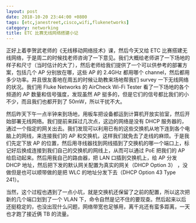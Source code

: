 ```yaml
---
layout: post
date: 2018-10-20 23:44:00 +0800
tags: [etc,janestreet,cisco,wifi,flukenetworks]
category: networking
title: ETC 比赛无线网络搭建小记
---
```


正好上着李贺武老师的《无线移动网络技术》课，然后今天又给 ETC 比赛搭建无线网络，于是周二的时候找老师咨询了一下意见。我们大概给老师讲了一下场地的样子和尺寸（当时估计的大了），然后老师给我们提供了一个可以供参考的部署方案，包括几个 AP 分别放在哪，这些 AP 的 2.4GHz 都用哪个 channel，然后都用多少功率。并且很友善地在周五的时候让助教来场地帮我们 survey 一下无线网络的状况。我们用 Fluke Networks 的 AirCheck Wi-Fi Tester 看了一下场地的各个频道的 AP 数量和信号强度，发现虽然 AP 挺多的，但是它们的信号都比我们的小不少，而且我们也都开到了 50mW，所以干扰不大。

然后昨天下午一点半钟来到场地，用板车把设备都运到计算机开放实验室，然后开始部署无线网络。我们提前来踩过几次点，这边的网络是没有 DHCP 服务器的，通过一个指定的网关出去。我们发现可以利用已有的这些交换机从地下连到各个电脑上的网线，来连接我们的 AP 和交换机，这样我们就免去了走线的麻烦。于是我们先定下放 AP 的位置，然后用寻线器找到网线插到了交换机的哪一个端口上，标记好后换成连接到我们自己的交换机的网线上，从而可以通过 PoE 把我们的 AP 给启动起来。然后用我自己的路由器，把 LAN 口插到交换机上，给 AP 分发 DHCP 地址，然后把下发的默认网关配置为真实的网关（DHCP Option 3） ，没做但是也可以顺带做的是把 WLC 的地址分发下去（DHCP Option 43 Type 241）。

当然，这个过程也遇到了一点小坑，就是交换机还保留了之前的配置，所以这次把新的几个端口划到了一个 VLAN 下，命令自然是记不住的要现查。然后起来以后还挺稳定的，也没出现什么问题，网络带宽也足够用，离千兆还有蛮多距离，一天也才跑了接近俩 TB 的流量。